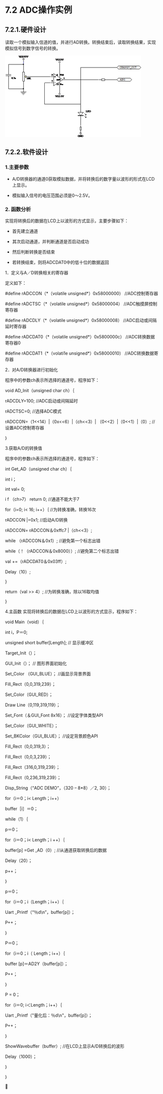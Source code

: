 # 7.2 ADC操作实例

## **7.2.1.硬件设计**

读取一个模拟输入信道的值，并进行AD转换。转换结束后，读取转换结果，实现模拟信号到数字信号的转换。

![](/assets/7.2.1.png)

## 7.2.2.软件设计

### 1.主要参数

* A\/D转换器的通道0获取模拟数据，并将转换后的数字量以波形的形式在LCD上显示。

* 模拟输入信号的电压范围必须是0～2.5V。


### 2. 函数分析

实现将转换后的数据在LCD上以波形的方式显示，主要步骤如下：

* 首先建立通道

* 其次启动通道，并判断通道是否启动成功

* 然后判断转换是否结束

* 若转换结束，则将ADCDAT0中的低十位的数据返回


1．定义与A／D转换相关的寄存器

定义如下：

\#define rADCCON（\*（volatile unsigned\*）0x58000000） \/\/ADC控制寄存器

\#define rADCTSC（\*（volatile unsigned\*）0x58000004） \/\/ADC触摸屏控制寄存器

\#define rADCDLY（\*（volatile unsigned\*）0x58000008） \/\/ADC启动或间隔延时寄存器

\#define rADCDAT0（\*（volatile unsigned\*）0x5800000c） \/\/ADC转换数据寄存器0

\#define rADCDAT1（\*（volati1e unsigned\*）0x58000010） \/\/ADC转换数据寄存器

2．对A\/D转换器进行初始化

程序中的参数ch表示所选择的通道号，程序如下：

void AD\_Init（unsigned char ch）｛

rADCDLY=100; \/\/ADC启动或间隔延时

rADCTSC=0; \/\/选择ADC模式

rADCCON=（1&lt;&lt;14）\|（0x&lt;&lt;6）\|（ch&lt;&lt;3）\| （0&lt;&lt;2）\|（0&lt;&lt;1）\|（0）; \/\/设置ADC控制寄存器

｝

3.获取A\/D的转换值

程序中的参数ch表示所选择的通道号，程序如下：

int Get\_AD（unsigned char ch）｛

int i；

int val= 0;

i f （ch&gt;7） return 0; \/\/通道不能大于7

for（i=0; i&lt; 16; i++）｛ \/\/为转换准确，转换16次

rADCCON \|=0x1; \/\/启动A\/D转换

rADCCON= rADCCON＆0xffc7 \|（ch&lt;&lt;3）;

while （rADCCON＆0x1）; \/\/避免第一个标志出错

while（！（rADCCON＆0x8000））; \/\/避免第二个标志出错

val +=（rADCDAT0＆0x03ff）;

Delay（10）;

}

return（val &gt;&gt; 4）; \/\/为转换准确，除以16取均值

}

4.主函数
实现将转换后的数据在LCD上以波形的方式显示，程序如下：

void Main（void）｛

int i，P＝0;

unsigned short buffer\[Length\]; \/\/ 显示缓冲区

Target\_Init（）；

GUI\_Init（）； \/\/ 图形界面初始化

Set\_Color （GUI\_BLUE）； \/\/画显示背景界面

Fill\_Rect（0,0,319,239）；

Set\_Color（GUI\_RED）；

Draw Line（0,119,319,119）；

Set\_Font（＆GUI\_Font 8x16）； \/\/设定字体类型API

Set\_Color（GUI\_WHITE）；

Set\_BKColor（GUI\_BLUE）； \/\/设定背景颜色API

Fill\_Rect（0,0,319,3）；

Fill\_Rect（0,0,3,239）；

Fill\_Rect（316,0,319,239）；

Fill\_Rect（0,236,319,239）；

Disp\_String（“ADC DEMO”，（320 – 8\*8）／2, 30）；

for（i＝0；i&lt; Length；i++）

buffer［i］＝0；

while（1）｛

p＝0；

for（i＝0；i&lt; Length；i ++）｛

buffer\[p\] =Get \_AD（0）; \/\/从通道获取转换后的数据

Delay（20）；

p++；

｝

p＝0；

for（i＝0；i（Length；i++）｛

Uart \_Printf（“％d\n”，buffer\[p\]）；

P++；

｝

P＝0；

for（i＝0；i（ Length；i++）｛

buffer \[p\]＝AD2Y（buffer\[p\]）；

P++；

｝

P = 0；

for（i＝0; i＜Length；i++）｛

Uart \_Printf（"量化后：％d\n"，buffer\[p\]）；

P++；

｝

ShowWavebuffer（buffer）; \/\/在LCD上显示A\/D转换后的波形

Delay（1000）；

｝

｝



